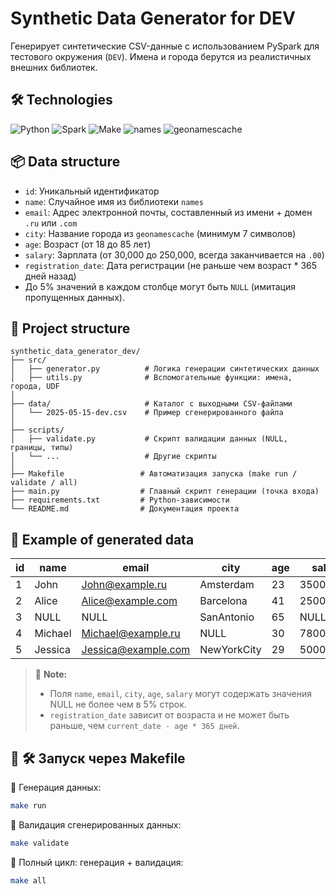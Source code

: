 # Synthetic Data Generator for DEV

Генерирует синтетические CSV-данные с использованием PySpark для тестового окружения (`DEV`).
Имена и города берутся из реалистичных внешних библиотек.

## 🛠️ Technologies

![Python](https://img.shields.io/badge/Python-3.10+-blue?logo=python&logoColor=white)
![Spark](https://img.shields.io/badge/Apache%20Spark-3.4+-f77f00?logo=apachespark&logoColor=white)
![Make](https://img.shields.io/badge/Makefile-Build%20Automation-lightgrey?logo=gnubash&logoColor=black)
![names](https://img.shields.io/badge/names-библиотека-blueviolet)
![geonamescache](https://img.shields.io/badge/geonamescache-библиотека-forestgreen)

## 📦 Data structure

- `id`: Уникальный идентификатор
- `name`: Случайное имя из библиотеки `names`
- `email`: Адрес электронной почты, составленный из имени + домен `.ru` или `.com`
- `city`: Название города из `geonamescache` (минимум 7 символов)
- `age`: Возраст (от 18 до 85 лет)
- `salary`: Зарплата (от 30,000 до 250,000, всегда заканчивается на `.00`)
- `registration_date`: Дата регистрации (не раньше чем возраст \* 365 дней назад)
- До 5% значений в каждом столбце могут быть `NULL` (имитация пропущенных данных).

## 📁 Project structure

```
synthetic_data_generator_dev/
├── src/
│   ├── generator.py          # Логика генерации синтетических данных
│   ├── utils.py              # Вспомогательные функции: имена, города, UDF
│
├── data/                     # Каталог с выходными CSV-файлами
│   └── 2025-05-15-dev.csv    # Пример сгенерированного файла
│
├── scripts/
│   ├── validate.py           # Скрипт валидации данных (NULL, границы, типы)
│   └── ...                   # Другие скрипты
│
├── Makefile                 # Автоматизация запуска (make run / validate / all)
├── main.py                  # Главный скрипт генерации (точка входа)
├── requirements.txt         # Python-зависимости
└── README.md                # Документация проекта
```

## 📄 Example of generated data

| id  | name    | email               | city        | age | salary    | registration_date |
| --- | ------- | ------------------- | ----------- | --- | --------- | ----------------- |
| 1   | John    | John@example.ru     | Amsterdam   | 23  | 35000.00  | 2020-04-10        |
| 2   | Alice   | Alice@example.com   | Barcelona   | 41  | 250000.00 | 2011-02-25        |
| 3   | NULL    | NULL                | SanAntonio  | 65  | NULL      | 1990-10-19        |
| 4   | Michael | Michael@example.ru  | NULL        | 30  | 78000.00  | 2017-03-12        |
| 5   | Jessica | Jessica@example.com | NewYorkCity | 29  | 50000.00  | 2018-08-01        |

> 📝 **Note:**
>
> - Поля `name`, `email`, `city`, `age`, `salary` могут содержать значения NULL не более чем в 5% строк.
> - `registration_date` зависит от возраста и не может быть раньше, чем `current_date - age * 365 дней`.

## 🚀 🛠️ Запуск через Makefile

🔹 Генерация данных:

```bash
make run
```

🔹 Валидация сгенерированных данных:

```bash
make validate
```

🔹 Полный цикл: генерация + валидация:

```bash
make all
```
